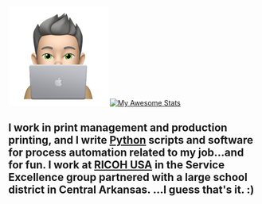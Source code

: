 ![phizzl3](/img/avitar-200.png "phiZzL3") [![My Awesome Stats](https://awesome-github-stats.azurewebsites.net/user-stats/phizzl3?cardType=github&theme=dracula&preferLogin=false)](https://github.com/phizzl3)

## I work in print management and production printing, and I write <a href="https://en.wikipedia.org/wiki/Python_(programming_language)" target="_blank">Python</a> scripts and software for process automation related to my job...and for fun. I work at <a href="http://ricoh-usa.com" target="_blank">RICOH USA</a> in the Service Excellence group partnered with a large school district in Central Arkansas. ...I guess that's it. :)</p>
